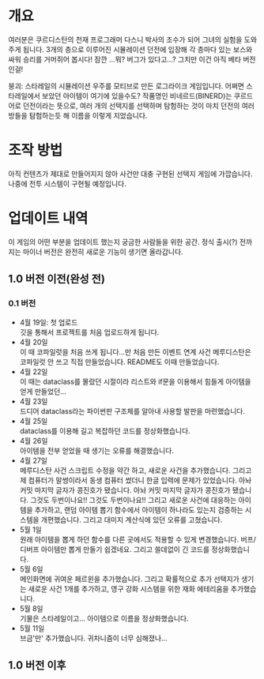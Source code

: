 # 개요
여러분은 쿠르디스탄의 천재 프로그래머 다스니 박사의 조수가 되어 그녀의 실험을 도와주게 됩니다. 3개의 층으로 이루어진 시뮬레이션 던전에 입장해 각 층마다 있는 보스와 싸워 승리를 거머쥐어 봅시다! 잠깐 …뭐? 버그가 있다고…? 그치만 이건 아직 베타 버전인걸!

붕괴: 스타레일의 시뮬레이션 우주를 모티브로 만든 로그라이크 게임입니다. 어쩌면 스타레일에서 보았던 아이템이 여기에 있을수도? 작품명인 비네르드(BINERD)는 쿠르드어로 던전이라는 뜻으로, 여러 개의 선택지를 선택하며 탐험하는 것이 마치 던전의 여러 방들을 탐험하는듯 해 이름을 이렇게 지었습니다.

# 조작 방법
아직 컨텐츠가 제대로 만들어지지 않아 사건만 대충 구현된 선택지 게임에 가깝습니다. 나중에 전투 시스템이 구현될 예정입니다.
# 업데이트 내역
이 게임의 어떤 부분을 업데이트 했는지 궁금한 사람들을 위한 공간. 정식 출시(?) 전까지는 마이너 버전은 완전히 새로운 기능이 생기면 올라갑니다.
## 1.0 버전 이전(완성 전)
### 0.1 버전
* 4월 19일: 첫 업로드
<br>깃을 통해서 프로젝트를 처음 업로드하게 됩니다.
* 4월 20일
<br>이 때 코파일럿을 처음 쓰게 됩니다...만 처음 만든 이벤트 연계 사건 메루디스탄은 코파일럿 안 쓰고 직접 만들었습니다. README도 이때 만들었습니다.
* 4월 22일
<br>이 때는 dataclass를 몰랐던 시절이라 리스트와 if문을 이용해서 힘들게 아이템을 얻게 만들었던...
* 4월 23일
<br>드디어 dataclass라는 파이썬판 구조체를 알아내 사용할 발판을 마련했습니다.
* 4월 25일
<br>dataclass를 이용해 길고 복잡하던 코드를 정상화했습니다.
* 4월 26일
<br>아이템을 전부 얻었을 때 생기는 오류를 해결했습니다.
* 4월 27일
<br>메루디스탄 사건 스크립트 수정을 약간 하고, 새로운 사건을 추가했습니다. 그리고 제 컴퓨터가 말썽이라서 동생 컴퓨터 썼더니 한글 입력에 문제가 있었습니다. 아놔 커밋 마지막 글자가 콩진호가 됐습니다. 아놔 커밋 마지막 글자가 콩진호가 됐습니다. 그것도 두번이나요!! 그것도 두번이나요!! 그리고 새로운 사건에 대응하는 아이템을 추가하고, 랜덤 아이템 뽑기 함수에서 아이템이 하나라도 있는지 검증하는 시스템을 개편했습니다. 그리고 대미지 계산식에 있던 오류를 고쳤습니다.
* 5월 1일
<br>원래 아이템을 뽑게 하던 함수를 다른 곳에서도 적용할 수 있게 변경했습니다. 버프/디버프 아이템만 뽑게 만들기 쉽겠네요. 그리고 쓸데없이 긴 코드를 정상화했습니다.
* 5월 6일
<br>메인화면에 귀여운 페르윈을 추가했습니다. 그리고 확률적으로 추가 선택지가 생기는 새로운 사건 1개를 추가하고, 영구 강화 시스템을 위한 재화 에테리움을 추가했습니다.
* 5월 8일
<br>기물은 스타레일이고... 아이템으로 이름을 정상화했습니다.
* 5월 11일
<br>브금'만' 추가했습니다. 귀차니즘이 너무 심해졌나...
## 1.0 버전 이후
